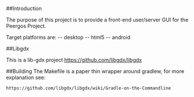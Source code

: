 ##Introduction

The purpose of this project is to provide a front-end user/server GUI for the Peergos Project.

Target platforms are:
    -- desktop
    -- html5
    -- android
    
##Libgdx

This is a lib-gdx project
https://github.com/libgdx/libgdx

##Building
The Makefile is a paper thin wrapper around gradlew, for more explanation see:

    https://github.com/libgdx/libgdx/wiki/Gradle-on-the-Commandline
